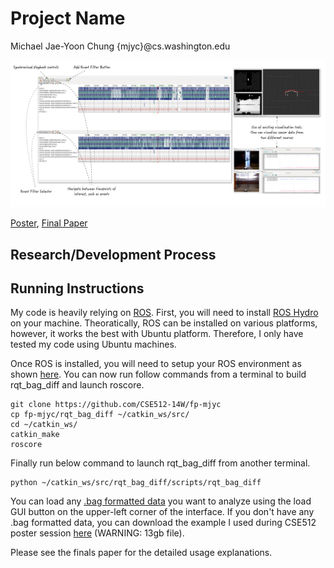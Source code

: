 Project Name
===============
Michael Jae-Yoon Chung {mjyc}@cs.washington.edu

![Overview](overview.png)

[Poster](https://github.com/CSE512-14W/fp-mjyc/raw/gh-pages/final/poster-mjyc.pdf),
[Final Paper](https://github.com/CSE512-14W/fp-mjyc/gh-pages/master/final/paper-mjyc.pdf)

## Research/Development Process



## Running Instructions

My code is heavily relying on [ROS](http://ros.org/).  First, you will need to install [ROS Hydro](http://wiki.ros.org/hydro/Installation) on your machine.  Theoratically, ROS can be installed on various platforms, however, it works the best with Ubuntu platform.  Therefore, I only have tested my code using Ubuntu machines.

Once ROS is installed, you will need to setup your ROS environment as shown [here](http://wiki.ros.org/ROS/Tutorials/InstallingandConfiguringROSEnvironment).  You can now run follow commands from a terminal to build rqt_bag_diff and launch roscore.

```
git clone https://github.com/CSE512-14W/fp-mjyc
cp fp-mjyc/rqt_bag_diff ~/catkin_ws/src/
cd ~/catkin_ws/
catkin_make
roscore
```

Finally run below command to launch rqt_bag_diff from another terminal.

```
python ~/catkin_ws/src/rqt_bag_diff/scripts/rqt_bag_diff
```

You can load any [.bag formatted data](http://wiki.ros.org/Bags) you want to analyze using the load GUI button on the upper-left corner of the interface.  If you don't have any .bag formatted data, you can download the example I used during CSE512 poster session [here]() (WARNING: 13gb file).

Please see the finals paper for the detailed usage explanations.